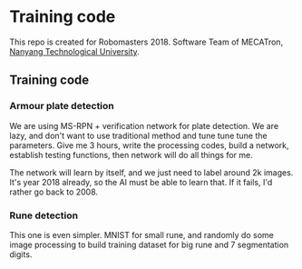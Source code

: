 # Training code

This repo is created for Robomasters 2018. Software Team of MECATron, [Nanyang Technological University](http://www.ntu.edu.sg).

## Training code

### Armour plate detection

We are using MS-RPN + verification network for plate detection. We are lazy, and don't want to use traditional method and tune tune tune the parameters. Give me 3 hours, write the processing codes, build a network, establish testing functions, then network will do all things for me.

The network will learn by itself, and we just need to label around 2k images. It's year 2018 already, so the AI must be able to learn that. If it fails, I'd rather go back to 2008.

### Rune detection

This one is even simpler. MNIST for small rune, and randomly do some image processing to build training dataset for big rune and 7 segmentation digits. 
